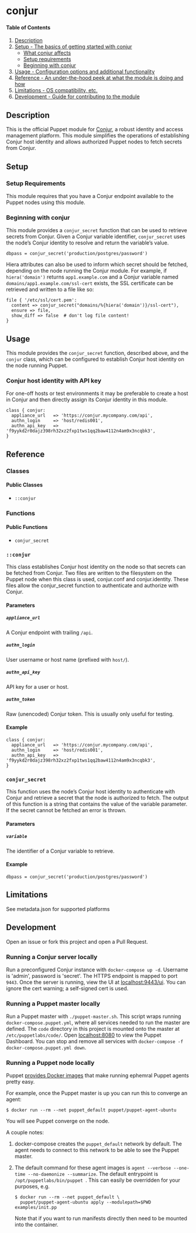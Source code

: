 # conjur

#### Table of Contents

1. [Description](#description)
1. [Setup - The basics of getting started with conjur](#setup)
    * [What conjur affects](#what-conjur-affects)
    * [Setup requirements](#setup-requirements)
    * [Beginning with conjur](#beginning-with-conjur)
1. [Usage - Configuration options and additional functionality](#usage)
1. [Reference - An under-the-hood peek at what the module is doing and how](#reference)
1. [Limitations - OS compatibility, etc.](#limitations)
1. [Development - Guide for contributing to the module](#development)

## Description

This is the official Puppet module for [Conjur](https://conjur.com), a robust identity and access management platform. This module simplifies the operations of establishing Conjur host identity and allows authorized Puppet nodes to fetch secrets from Conjur.

## Setup

### Setup Requirements

This module requires that you have a Conjur endpoint available to the Puppet nodes using this module.

### Beginning with conjur

This module provides a `conjur_secret` function that can be used to retrieve secrets from Conjur. Given a Conjur variable identifier, `conjur_secret` uses the node’s Conjur identity to resolve and return the variable’s value.

    dbpass = conjur_secret('production/postgres/password')

Hiera attributes can also be used to inform which secret should be fetched, depending on the node running the Conjur module. For example, if `hiera('domain')` returns `app1.example.com` and a Conjur variable named `domains/app1.example.com/ssl-cert` exists, the SSL certificate can be retrieved and written to a file like so:

    file { '/etc/ssl/cert.pem':
      content => conjur_secret("domains/%{hiera('domain')}/ssl-cert"),
      ensure => file,
      show_diff => false  # don't log file content!
    }

## Usage

This module provides the `conjur_secret` function, described above, and the `conjur` class, which can be configured to establish Conjur host identity on the node running Puppet.

### Conjur host identity with API key

For one-off hosts or test environments it may be preferable to create a host in Conjur and then directly assign its Conjur identity in this module.

    class { conjur:
      appliance_url   => 'https://conjur.mycompany.com/api',
      authn_login     => 'host/redis001',
      authn_api_key   => 'f9yykd2r0dajz398rh32xz2fxp1tws1qq2baw4112n4am9x3ncqbk3',
    }

## Reference

### Classes

#### Public Classes

* `::conjur`

### Functions

#### Public Functions

* `conjur_secret`

### `::conjur`

This class establishes Conjur host identity on the node so that secrets can be fetched from Conjur. Two files are written to the filesystem on the Puppet node when this class is used, conjur.conf and conjur.identity. These files allow the conjur_secret function to authenticate and authorize with Conjur.

#### Parameters

##### `appliance_url`
A Conjur endpoint with trailing `/api`.

##### `authn_login`
User username or host name (prefixed with `host/`).

##### `authn_api_key`
API key for a user or host.

##### `authn_token`
Raw (unencoded) Conjur token. This is usually only useful for testing.

#### Example

    class { conjur:
      appliance_url   => 'https://conjur.mycompany.com/api',
      authn_login     => 'host/redis001',
      authn_api_key   => 'f9yykd2r0dajz398rh32xz2fxp1tws1qq2baw4112n4am9x3ncqbk3',
    }

### `conjur_secret`

This function uses the node’s Conjur host identity to authenticate with Conjur and retrieve a secret that the node is authorized to fetch. The output of this function is a string that contains the value of the variable parameter. If the secret cannot be fetched an error is thrown.

#### Parameters

##### `variable`
The identifier of a Conjur variable to retrieve.

#### Example

    dbpass = conjur_secret('production/postgres/password')

## Limitations

See metadata.json for supported platforms

## Development

Open an issue or fork this project and open a Pull Request.

### Running a Conjur server locally

Run a preconfigured Conjur instance with `docker-compose up -d`.
Username is 'admin', password is 'secret'. The HTTPS endpoint is mapped to port `9443`.
Once the server is running, view the UI at [localhost:9443/ui](https://localhost:9443/ui).
You can ignore the cert warning; a self-signed cert is used.

### Running a Puppet master locally

Run a Puppet master with `./puppet-master.sh`. This script wraps running `docker-compose.puppet.yml`, where
all services needed to run the master are defined. The `code` directory in this project is mounted
onto the master at `/etc/puppetlabs/code/`. Open [localhost:8080](http://localhost:8080) to view the Puppet Dashboard.
You can stop and remove all services with `docker-compose -f docker-compose.puppet.yml down`.

### Running a Puppet node locally

Puppet [provides Docker images](https://github.com/puppetlabs/puppet-in-docker#description)
that make running ephemral Puppet agents pretty easy.

For example, once the Puppet master is up you can run this to converge an agent:

```sh-session
$ docker run --rm --net puppet_default puppet/puppet-agent-ubuntu
```

You will see Puppet converge on the node.

A couple notes:

1. docker-compose creates the `puppet_default` network by default. The agent needs to connect to this
   network to be able to see the Puppet master.
2. The default command for these agent images is `agent --verbose --one-time --no-daemonize --summarize`.
   The default entrypoint is `/opt/puppetlabs/bin/puppet `.
   This can easily be overridden for your purposes, e.g.

   ```sh-session
   $ docker run --rm --net puppet_default \
     puppet/puppet-agent-ubuntu apply --modulepath=$PWD examples/init.pp
   ```

   Note that if you want to run manifests directly then need to be mounted into the container.

